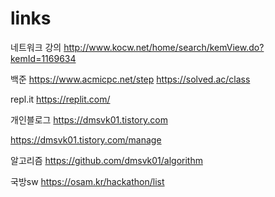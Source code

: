 # links

네트워크 강의
http://www.kocw.net/home/search/kemView.do?kemId=1169634

백준
https://www.acmicpc.net/step
https://solved.ac/class

repl.it
https://replit.com/

개인블로그
https://dmsvk01.tistory.com

https://dmsvk01.tistory.com/manage

알고리즘
https://github.com/dmsvk01/algorithm


국방sw
https://osam.kr/hackathon/list


